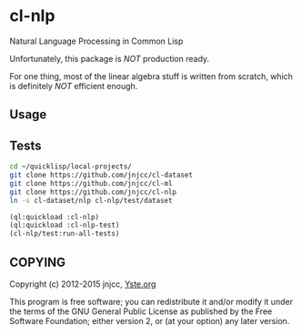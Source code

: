 cl-nlp
=====================
Natural Language Processing in Common Lisp

Unfortunately, this package is _NOT_ production ready.

For one thing, most of the linear algebra stuff is written from scratch,
which is definitely _NOT_ efficient enough.

Usage
---------

Tests
---------
```sh
cd ~/quicklisp/local-projects/
git clone https://github.com/jnjcc/cl-dataset
git clone https://github.com/jnjcc/cl-ml
git clone https://github.com/jnjcc/cl-nlp
ln -s cl-dataset/nlp cl-nlp/test/dataset
```

```lisp
(ql:quickload :cl-nlp)
(ql:quickload :cl-nlp-test)
(cl-nlp/test:run-all-tests)
```

COPYING
---------
Copyright (c) 2012-2015 jnjcc, [Yste.org](http://www.yste.org)

This program is free software; you can redistribute it and/or modify
it under the terms of the GNU General Public License as published by
the Free Software Foundation; either version 2, or (at your option)
any later version.
